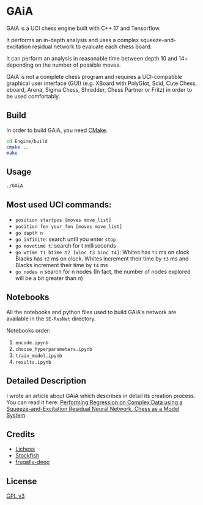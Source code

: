 # GAiA
GAiA is a UCI chess engine built with C++ 17 and Tensorflow.

It performs an in-depth analysis and uses a complex squeeze-and-excitation residual network to evaluate each chess board.

It can perform an analysis in reasonable time between depth 10 and 14+ depending on the number of possible moves.

GAiA is not a complete chess program and requires a UCI-compatible graphical user interface (GUI) (e.g. XBoard with PolyGlot, Scid, Cute Chess, eboard, Arena, Sigma Chess, Shredder, Chess Partner or Fritz) in order to be used comfortably.

## Build
In order to build GAiA, you need [CMake](https://cmake.org/).

```bash
cd Engine/build
cmake ..
make
```

## Usage
```bash
./GAiA
```

## Most used UCI commands:
+ `position startpos [moves move_list]`
+ `position fen your_fen [moves move_list]`
+ `go depth n`
+ `go infinite`: search until you enter `stop`
+ `go movetime t`: search for t milliseconds
+ `go wtime t1 btime t2 [winc t3 binc t4]`: Whites has `t1` ms on clock Blacks has `t2` ms on clock. Whites increment their time by `t3` ms and Blacks increment their time by `t4` ms
+ `go nodes n` search for n nodes (In fact, the number of nodes explored will be a bit greater than *n*)

## Notebooks
All the notebooks and python files used to build GAiA's network are available in
the `SE-ResNet` directory.

Notebooks order:
1. `encode.ipynb`
2. `choose_hyperparameters.ipynb`
3. `train_model.ipynb`
4. `results.ipynb`

## Detailed Description
I wrote an article about GAiA which describes in detail its creation process.
You can read it here: [Performing Regression on Complex Data using a
  Squeeze-and-Excitation Residual Neural Network, Chess as a Model System](https://raw.githubusercontent.com/Plagiat01/GAiA/master/article/Performing%20Regression%20on%20Complex%20Data.pdf)

## Credits
+ [Lichess](https://database.lichess.org/)
+ [Stockfish](https://github.com/official-stockfish/Stockfish)
+ [frugally-deep](https://github.com/Dobiasd/frugally-deep)

## License
[GPL v3](https://choosealicense.com/licenses/gpl-3.0/)
